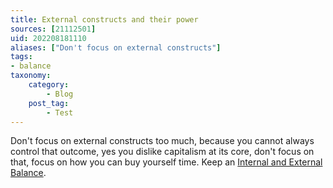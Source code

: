 ```yaml
---
title: External constructs and their power
sources: [21112501]
uid: 202208181110
aliases: ["Don't focus on external constructs"]
tags:
- balance
taxonomy:
    category:
        - Blog
    post_tag:
        - Test
---
```


Don't focus on external constructs too much, because you cannot always control that outcome, yes you dislike capitalism at its core, don't focus on that, focus on how you can buy yourself time. Keep an [Internal and External Balance](./balance-external-internal.md).